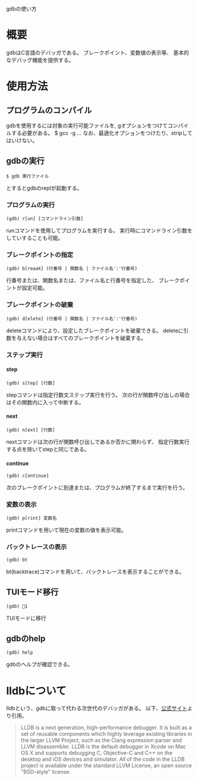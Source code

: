 gdbの使い方

# 概要
gdbはC言語のデバッガである。
ブレークポイント、変数値の表示等、
基本的なデバッグ機能を提供する。

# 使用方法
## プログラムのコンパイル
gdbを使用するには対象の実行可能ファイルを,
gオプションをつけてコンパイルする必要がある。
    $ gcc -g ...
なお、最適化オプションをつけたり、stripしてはいけない。

## gdbの実行
    $ gdb 実行ファイル
とするとgdbのreplが起動する。

### プログラムの実行
    (gdb) r[un] [コマンドライン引数]
runコマンドを使用してプログラムを実行する。
実行時にコマンドライン引数をしていすることも可能。

### ブレークポイントの指定
    (gdb) b[reaak] (行番号 | 関数名 | ファイル名':'行番号)
行番号または、関数名または、ファイル名と行番号を指定した、
ブレークポイントが設定可能。

### ブレークポイントの破棄
    (gdb) d[elete] (行番号 | 関数名 | ファイル名':'行番号)
deleteコマンドにより、設定したブレークポイントを破棄できる。
deleteに引数を与えない場合はすべてのブレークポイントを破棄する。

### ステップ実行
#### step
    (gdb) s[tep] [行数]
stepコマンドは指定行数文ステップ実行を行う。
次の行が関数呼び出しの場合はその関数内に入って中断する。

#### next
    (gdb) n[ext] [行数]
nextコマンドは次の行が関数呼び出しであるか否かに関わらず、
指定行数実行する点を除いてstepと同じである。

#### continue
    (gdb) c[ontinue]
次のブレークポイントに到達または、プログラムが終了するまで実行を行う。

### 変数の表示
    (gdb) p[rint] 変数名
printコマンドを用いて現在の変数の値を表示可能。

### バックトレースの表示
    (gdb) bt
bt(backtrace)コマンドを用いて、バックトレースを表示することができる。

## TUIモード移行
    (gdb) 1
TUIモードに移行

## gdbのhelp
    (gdb) help
gdbのヘルプが確認できる。

# lldbについて
lldbという、gdbに取って代わる次世代のデバッガがある。
以下、[公式サイト](https://lldb.llvm.org/)より引用。
> LLDB is a next generation, high-performance debugger.
> It is built as a set of reusable components which highly leverage existing
> libraries in the larger LLVM Project, such as the Clang expression parser and
> LLVM disassembler.
> LLDB is the default debugger in Xcode on Mac OS X and supports debugging C,
> Objective-C and C++ on the desktop and iOS devices and simulator.
> All of the code in the LLDB project is available under the standard LLVM
> License, an open source "BSD-style" license.

